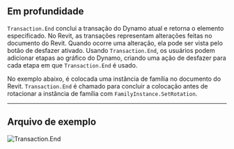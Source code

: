 ## Em profundidade
`Transaction.End` conclui a transação do Dynamo atual e retorna o elemento especificado. No Revit, as transações representam alterações feitas no documento do Revit. Quando ocorre uma alteração, ela pode ser vista pelo botão de desfazer ativado. Usando `Transaction.End`, os usuários podem adicionar etapas ao gráfico do Dynamo, criando uma ação de desfazer para cada etapa em que `Transaction.End` é usado.

No exemplo abaixo, é colocada uma instância de família no documento do Revit. `Transaction.End` é chamado para concluir a colocação antes de rotacionar a instância de família com `FamilyInstance.SetRotation`.

___
## Arquivo de exemplo

![Transaction.End](./Revit.Transaction.Transaction.End_img.jpg)
